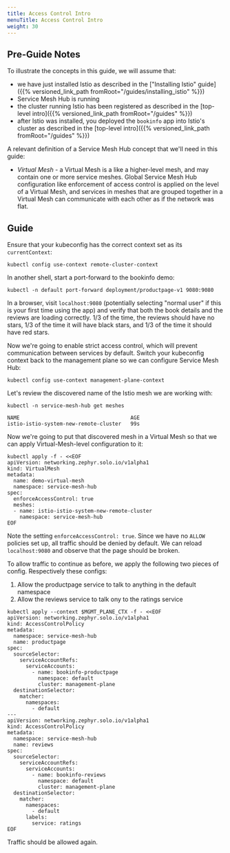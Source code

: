 ```yaml
---
title: Access Control Intro
menuTitle: Access Control Intro
weight: 30
---
```


## Pre-Guide Notes

To illustrate the concepts in this guide, we will assume that:

* we have just installed Istio as described in the ["Installing Istio" guide]({{% versioned_link_path fromRoot="/guides/installing_istio" %}})
* Service Mesh Hub is running
* the cluster running Istio has been registered as described in the [top-level intro]({{% versioned_link_path fromRoot="/guides" %}})
* after Istio was installed, you deployed the `bookinfo` app into Istio's cluster as described in the [top-level intro]({{% versioned_link_path fromRoot="/guides" %}})

A relevant definition of a Service Mesh Hub concept that we'll need in this guide:

* *Virtual Mesh* - a Virtual Mesh is a like a higher-level mesh, and may contain one or more service meshes. 
Global Service Mesh Hub configuration like enforcement of access control is applied on the level of a Virtual Mesh, and 
services in meshes that are grouped together in a Virtual Mesh can communicate with each other as if the network was flat.

## Guide

Ensure that your kubeconfig has the correct context set as its `currentContext`:

```shell
kubectl config use-context remote-cluster-context
```

In another shell, start a port-forward to the bookinfo demo:

```shell
kubectl -n default port-forward deployment/productpage-v1 9080:9080
```

In a browser, visit `localhost:9080` (potentially selecting "normal user" if this is your first time using the app)
and verify that both the book details and the reviews are loading correctly. 1/3 of the time, the reviews should have
no stars, 1/3 of the time it will have black stars, and 1/3 of the time it should have red stars.

Now we're going to enable strict access control, which will prevent communication between services by default. Switch your
kubeconfig context back to the management plane so we can configure Service Mesh Hub:

```shell
kubectl config use-context management-plane-context
```

Let's review the discovered name of the Istio mesh we are working with:

```shell
kubectl -n service-mesh-hub get meshes
```

```
NAME                                    AGE
istio-istio-system-new-remote-cluster   99s
```

Now we're going to put that discovered mesh in a Virtual Mesh so that we can apply Virtual-Mesh-level configuration to it:

```shell
kubectl apply -f - <<EOF
apiVersion: networking.zephyr.solo.io/v1alpha1
kind: VirtualMesh
metadata:
  name: demo-virtual-mesh
  namespace: service-mesh-hub
spec:
  enforceAccessControl: true
  meshes:
  - name: istio-istio-system-new-remote-cluster
    namespace: service-mesh-hub
EOF
```

Note the setting `enforceAccessControl: true`. Since we have no `ALLOW` policies set up, all traffic should be denied by default.
We can reload `localhost:9080` and observe that the page should be broken. 

To allow traffic to continue as before, we apply the following two pieces of config. Respectively these
configs:

1. Allow the productpage service to talk to anything in the default namespace
2. Allow the reviews service to talk ony to the ratings service

```shell
kubectl apply --context $MGMT_PLANE_CTX -f - <<EOF
apiVersion: networking.zephyr.solo.io/v1alpha1
kind: AccessControlPolicy
metadata:
  namespace: service-mesh-hub
  name: productpage
spec:
  sourceSelector:
    serviceAccountRefs:
      serviceAccounts:
        - name: bookinfo-productpage
          namespace: default
          cluster: management-plane
  destinationSelector:
    matcher:
      namespaces:
        - default
---
apiVersion: networking.zephyr.solo.io/v1alpha1
kind: AccessControlPolicy
metadata:
  namespace: service-mesh-hub
  name: reviews
spec:
  sourceSelector:
    serviceAccountRefs:
      serviceAccounts:
        - name: bookinfo-reviews
          namespace: default
          cluster: management-plane
  destinationSelector:
    matcher:
      namespaces:
        - default
      labels:
        service: ratings
EOF
```

Traffic should be allowed again.

